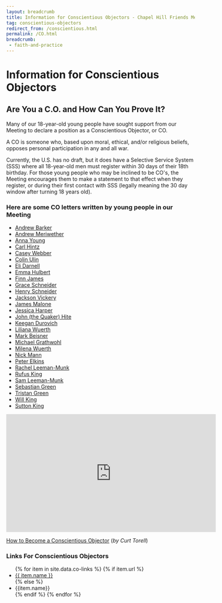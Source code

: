 ```yaml
---
layout: breadcrumb
title: Information for Conscientious Objectors - Chapel Hill Friends Meeting
tag: conscientious-objectors
redirect_from: /conscientious.html
permalink: /CO.html
breadcrumb:
 - faith-and-practice
---
```


# Information for Conscientious Objectors

## Are You a C.O. and How Can You Prove It?

Many of our 18-year-old young people have sought support from our Meeting to
declare a position as a Conscientious Objector, or CO.

A CO is someone who, based upon moral, ethical, and/or religious beliefs,
opposes personal participation in any and all war.

Currently, the U.S. has no draft, but it does have a Selective Service System
(SSS) where all 18-year-old men must register within 30 days of their 18th
birthday.  For those young people who may be inclined to be CO's, the Meeting
encourages them to make a statement to that effect when they register, or during
their first contact with SSS (legally meaning the 30 day window after turning 18
years old).

### Here are some CO letters written by young people in our Meeting

- <a href="{{ site.baseurl }}/assets/CO/AndrewBarkerCO.pdf" target="\_new">Andrew Barker</a>
- <a href="{{ site.baseurl }}/assets/CO/AndrewMeriwetherCO.pdf" target="\_new">Andrew Meriwether</a>
- <a href="{{ site.baseurl }}/assets/CO/AnnaYoungCO.pdf" target="\_new">Anna Young</a>
- <a href="{{ site.baseurl }}/assets/CO/CarlHintzCO.pdf" target="\_new">Carl Hintz</a>
- <a href="{{ site.baseurl }}/assets/CO/CaseyWebberCO.pdf" target="\_new">Casey Webber</a>
- <a href="{{ site.baseurl }}/assets/CO/ColinUlinCO.pdf" target="\_new">Colin Ulin</a>
- <a href="{{ site.baseurl }}/assets/CO/EliDarnellCO.pdf" target="\_new">Eli Darnell</a>
- <a href="{{ site.baseurl }}/assets/CO/EmmaHulbertCO.pdf" target="\_new">Emma Hulbert</a>
- <a href="{{ site.baseurl }}/assets/CO/FinnJamesCO.pdf" target="\_new">Finn James</a>
- <a href="{{ site.baseurl }}/assets/CO/GraceSchneiderCO.pdf" target="\_new">Grace Schneider</a>
- <a href="{{ site.baseurl }}/assets/CO/HenrySchneiderCO.pdf" target="\_new">Henry Schneider</a>
- <a href="{{ site.baseurl }}/assets/CO/JacksonVickeryCO.pdf" target="\_new">Jackson Vickery</a>
- <a href="{{ site.baseurl }}/assets/CO/JamesMaloneCO.pdf" target="\_new">James Malone</a>
- <a href="{{ site.baseurl }}/assets/CO/JessicaHarperCO.pdf" target="\_new">Jessica Harper</a>
- <a href="{{ site.baseurl }}/assets/CO/JohnHiteCO.pdf" target="\_new">John (the Quaker) Hite</a>
- <a href="{{ site.baseurl }}/assets/CO/KeeganDurovichCO.pdf" target="\_new">Keegan Durovich</a>
- <a href="{{ site.baseurl }}/assets/CO/LilianaWuerthCO.pdf" target="\_new">Liliana Wuerth</a>
- <a href="{{ site.baseurl }}/assets/CO/MarkBeisnerCO.pdf" target="\_new">Mark Beisner</a>
- <a href="{{ site.baseurl }}/assets/CO/MichaelGrathwohlCO.pdf" target="\_new">Michael Grathwohl</a>
- <a href="{{ site.baseurl }}/assets/CO/MilenaWuerthCO.pdf" target="\_new"> Milena Wuerth</a>
- <a href="{{ site.baseurl }}/assets/CO/NickMannCO.pdf" target="\_new">Nick Mann</a>
- <a href="{{ site.baseurl }}/assets/CO/PeterElkinsCO.pdf" target="\_new">Peter Elkins</a>
- <a href="{{ site.baseurl }}/assets/CO/RachelLeemanMunkCO.pdf" target="\_new">Rachel Leeman-Munk</a>
- <a href="{{ site.baseurl }}/assets/CO/RufusKingCO.pdf" target="\_new">Rufus King</a>
- <a href="{{ site.baseurl }}/assets/CO/SamLeemanMunkCO.pdf" target="\_new">Sam Leeman-Munk</a>
- <a href="{{ site.baseurl }}/assets/CO/SebastianGreenCO.pdf" target="\_new">Sebastian Green</a>
- <a href="{{ site.baseurl }}/assets/CO/TristanGreenCO.pdf" target="\_new">Tristan Green</a>
- <a href="{{ site.baseurl }}/assets/CO/WillKingCO.pdf" target="\_new">Will King</a>
- <a href="{{ site.baseurl }}/assets/CO/SuttonKingCO.pdf" target="\_new">Sutton King</a>

<div class="embed-responsive embed-responsive-16by9 col-md-6"><iframe width="560" height="315" src="https://www.youtube.com/embed/wLoUu_YIV3s" frameborder="0" allow="accelerometer; autoplay; encrypted-media; gyroscope; picture-in-picture" allowfullscreen></iframe></div>

<a href="https://quakerspeak.com/how-to-become-conscientious-objector/" target="\_new">How to Become a Conscientious Objector</a> (<i>by Curt Torell</i>)

### Links For Conscientious Objectors
<ul class="ulBullets">
{% for item in site.data.co-links %}
  {% if item.url %}
    <li class="liBullets"><a href="{{ site.baseurl }}{{ item.url }}">{{ item.name }}</a></li>
  {% else %}
    <li class="liBullets">{{item.name}}</li>
  {% endif %}
{% endfor %}
</ul>
